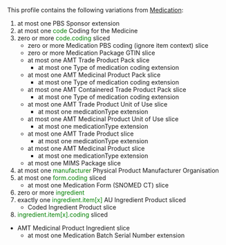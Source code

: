 This profile contains the following variations from [Medication](http://hl7.org/fhir/STU3/Medication):

1. at most one PBS Sponsor extension
1. at most one <span style='color:green'>code</span> Coding for the Medicine
1. zero or more <span style='color:green'>code.coding</span>  sliced
   * zero or more Medication PBS coding (ignore item context) slice
   * zero or more Medication Package GTIN slice
   * at most one AMT Trade Product Pack slice
      * at most one Type of medication coding extension
   * at most one AMT Medicinal Product Pack slice
      * at most one Type of medication coding extension
   * at most one AMT Containered Trade Product Pack slice
      * at most one Type of medication coding extension
   * at most one AMT Trade Product Unit of Use slice
      * at most one medicationType extension
   * at most one AMT Medicinal Product Unit of Use slice
      * at most one medicationType extension
   * at most one AMT Trade Product slice
      * at most one medicationType extension
   * at most one AMT Medicinal Product slice
      * at most one medicationType extension
   * at most one MIMS Package slice
1. at most one <span style='color:green'>manufacturer</span> Physical Product Manufacturer Organisation
1. at most one <span style='color:green'>form.coding</span>  sliced
   * at most one Medication Form (SNOMED CT) slice
1. zero or more <span style='color:green'>ingredient</span> 
1. exactly one <span style='color:green'>ingredient.item[x]</span> AU Ingredient Product sliced
   *  Coded Ingredient Product slice
1.  <span style='color:green'>ingredient.item[x].coding</span>  sliced
   *  AMT Medicinal Product Ingredient slice
      * at most one Medication Batch Serial Number extension
